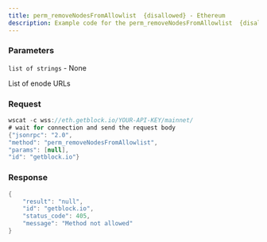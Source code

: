 ```yaml
---
title: perm_removeNodesFromAllowlist  {disallowed} - Ethereum
description: Example code for the perm_removeNodesFromAllowlist  {disallowed} ws method. Сomplete guide on how to use perm_removeNodesFromAllowlist  {disallowed} ws in GetBlock.io Web3 documentation.
---
```


### Parameters


`list of strings` - None

List of enode URLs

### Request

``` java
wscat -c wss://eth.getblock.io/YOUR-API-KEY/mainnet/ 
# wait for connection and send the request body 
{"jsonrpc": "2.0",
"method": "perm_removeNodesFromAllowlist",
"params": [null],
"id": "getblock.io"}
```

###  Response

``` java
{
    "result": "null",
    "id": "getblock.io",
    "status_code": 405,
    "message": "Method not allowed"
}
```

